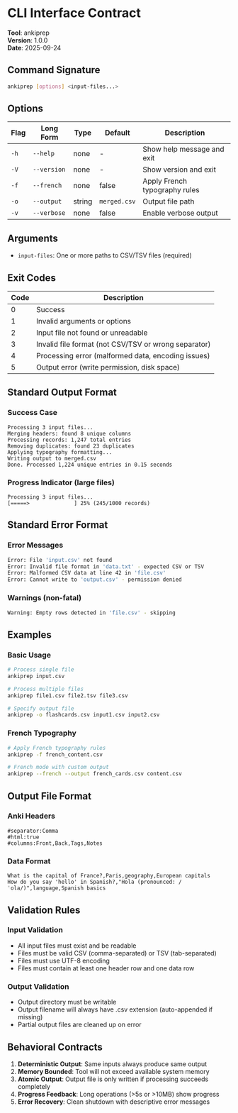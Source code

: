 # CLI Interface Contract

**Tool**: ankiprep  
**Version**: 1.0.0  
**Date**: 2025-09-24

## Command Signature

```bash
ankiprep [options] <input-files...>
```

## Options

| Flag | Long Form | Type | Default | Description |
|------|-----------|------|---------|-------------|
| `-h` | `--help` | none | - | Show help message and exit |
| `-V` | `--version` | none | - | Show version and exit |
| `-f` | `--french` | none | false | Apply French typography rules |
| `-o` | `--output` | string | `merged.csv` | Output file path |
| `-v` | `--verbose` | none | false | Enable verbose output |

## Arguments

- `input-files`: One or more paths to CSV/TSV files (required)

## Exit Codes

| Code | Description |
|------|-------------|
| 0 | Success |
| 1 | Invalid arguments or options |
| 2 | Input file not found or unreadable |
| 3 | Invalid file format (not CSV/TSV or wrong separator) |
| 4 | Processing error (malformed data, encoding issues) |
| 5 | Output error (write permission, disk space) |

## Standard Output Format

### Success Case
```
Processing 3 input files...
Merging headers: found 8 unique columns
Processing records: 1,247 total entries
Removing duplicates: found 23 duplicates
Applying typography formatting...
Writing output to merged.csv
Done. Processed 1,224 unique entries in 0.15 seconds
```

### Progress Indicator (large files)
```
Processing 3 input files...
[=====>              ] 25% (245/1000 records)
```

## Standard Error Format

### Error Messages
```bash
Error: File 'input.csv' not found
Error: Invalid file format in 'data.txt' - expected CSV or TSV
Error: Malformed CSV data at line 42 in 'file.csv'
Error: Cannot write to 'output.csv' - permission denied
```

### Warnings (non-fatal)
```bash
Warning: Empty rows detected in 'file.csv' - skipping
```

## Examples

### Basic Usage
```bash
# Process single file
ankiprep input.csv

# Process multiple files
ankiprep file1.csv file2.tsv file3.csv

# Specify output file
ankiprep -o flashcards.csv input1.csv input2.csv
```

### French Typography
```bash
# Apply French typography rules
ankiprep -f french_content.csv

# French mode with custom output
ankiprep --french --output french_cards.csv content.csv
```

## Output File Format

### Anki Headers
```csv
#separator:Comma
#html:true
#columns:Front,Back,Tags,Notes
```

### Data Format
```csv
What is the capital of France?,Paris,geography,European capitals
How do you say 'hello' in Spanish?,"Hola (pronounced: /ˈola/)",language,Spanish basics
```

## Validation Rules

### Input Validation
- All input files must exist and be readable
- Files must be valid CSV (comma-separated) or TSV (tab-separated)
- Files must use UTF-8 encoding
- Files must contain at least one header row and one data row

### Output Validation
- Output directory must be writable
- Output filename will always have .csv extension (auto-appended if missing)
- Partial output files are cleaned up on error

## Behavioral Contracts

1. **Deterministic Output**: Same inputs always produce same output
2. **Memory Bounded**: Tool will not exceed available system memory
3. **Atomic Output**: Output file is only written if processing succeeds completely
4. **Progress Feedback**: Long operations (>5s or >10MB) show progress
5. **Error Recovery**: Clean shutdown with descriptive error messages